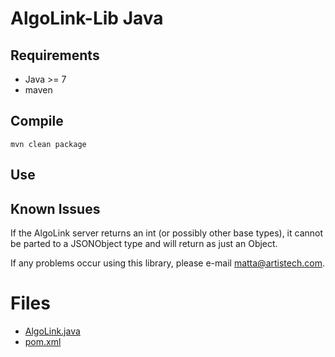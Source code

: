 # AlgoLink-Lib Java

## Requirements

- Java >= 7
- maven

## Compile

```
mvn clean package
```

## Use

## Known Issues

If the AlgoLink server returns an int (or possibly other base types), it cannot be parted to a JSONObject type and will return as just an Object.

If any problems occur using this library, please e-mail matta@artistech.com.

# Files

- [AlgoLink.java](src/main/java/com/artistech/AlgoLink.java)
- [pom.xml](pom.xml)